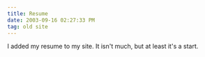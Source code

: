 ```yaml
---
title: Resume
date: 2003-09-16 02:27:33 PM
tag: old site
---
```


I added my resume to my site. It isn't much, but at least it's a start.

